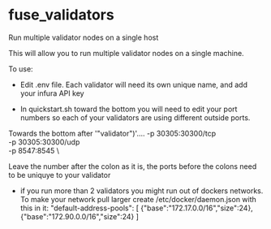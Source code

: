 # fuse_validators
Run multiple validator nodes on a single host


This will allow you to run multiple validator nodes on a single machine.

To use:
- Edit .env file. Each validator will need its own unique name, and add your infura API key

- In quickstart.sh toward the bottom you will need to edit your port numbers so each of your validators are using different outside ports.

Towards the bottom after '"validator")'....
    -p 30305:30300/tcp \
    -p 30305:30300/udp \
    -p 8547:8545 \

Leave the number after the colon as it is, the ports before the colons need to be uniquye to your validator


- if you run more than 2 validators you might run out of dockers networks. To make your network pull larger create /etc/docker/daemon.json with this in it:
    "default-address-pools":
    [
        {"base":"172.17.0.0/16","size":24},
        {"base":"172.90.0.0/16","size":24}
    ]
